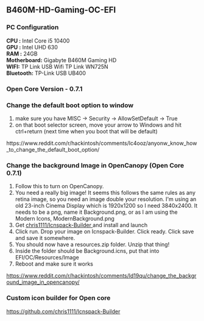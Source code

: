 ## B460M-HD-Gaming-OC-EFI




### PC Configuration
<b>CPU :</b> Intel Core i5 10400<br/>
<b>GPU :</b> Intel UHD 630<br/>
<b>RAM :</b> 24GB<br/>
<b>Motherboard:</b> Gigabyte B460M Gaming HD<br/>
<b>WIFI:</b> TP Link USB Wifi TP Link WN725N<br/>
<b>Bluetooth:</b> TP-Link USB UB400 <br/>

### Open Core Version -  0.7.1

### Change the default boot option to window
<ol>
  <li> make sure you have MISC -> Security -> AllowSetDefault -> True </li>
<li> on that boot selector screen, move your arrow to Windows and hit ctrl+return (next time when you boot that will be default)</li>
</ol>
https://www.reddit.com/r/hackintosh/comments/lc4ooz/anyonw_know_how_to_change_the_default_boot_option/



### Change the background Image in OpenCanopy (Open Core 0.7.1)

<ol>
    <li>Follow this to turn on OpenCanopy.</li>
    <li>You need a really big image! It seems this follows the same rules as any retina image, so you need an image double your resolution. I'm using an old 23-inch Cinema Display which is 1920x1200 so I need 3840x2400. It needs to be a png, name it Background.png, or as I am using the Modern Icons, ModernBackground.png</li>
  <li>Get <a href="https://github.com/chris1111/Icnspack-Builder"> chris1111/Icnspack-Builder </a> and install and launch</li>
    <li>Click run. Drop your image on Icnspack-Builder. Click ready. Click save and save it somewhere.</li>
    <li>You should now have a resources.zip folder. Unzip that thing!</li>
  <li>Inside the folder should be Background.icns, put that into EFI/OC/Resources/Image </li>
  <li>Reboot and make sure it works</li>
</ol>

https://www.reddit.com/r/hackintosh/comments/ld19qu/change_the_background_image_in_opencanopy/

### Custom icon builder for Open core 
https://github.com/chris1111/Icnspack-Builder
